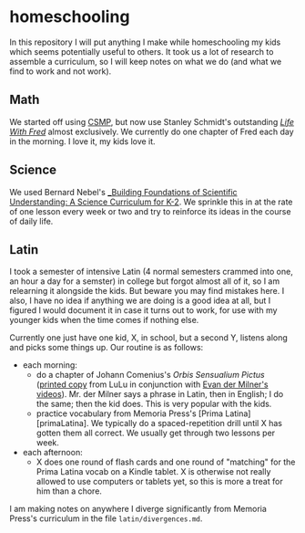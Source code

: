 # homeschooling

In this repository I will put anything I make while homeschooling my kids which seems potentially useful to others.  It took us a lot of research to assemble a curriculum, so I will keep notes on what we do (and what we find to work and not work).

## Math

We started off using [CSMP][csmp], but now use Stanley Schmidt's outstanding [_Life With Fred_][fred] almost exclusively.  We currently do one chapter of Fred each day in the morning.  I love it, my kids love it.  

## Science
We used Bernard Nebel's [_Building Foundations of Scientific Understanding: A Science Curriculum for K-2][nebel].  We sprinkle this in at the rate of one lesson every week or two and try to reinforce its ideas in the course of daily life.

## Latin

I took a semester of intensive Latin (4 normal semesters crammed into one, an hour a day for a semster) in college but forgot almost all of it, so I am relearning it alongside the kids.  But beware you may find mistakes here.  I also, I have no idea if anything we are doing is a good idea at all, but I figured I would document it in case it turns out to work, for use with my younger kids when the time comes if nothing else.

Currently one just have one kid, X, in school, but a second Y, listens along and picks some things up.  Our routine is as follows:
- each morning:
  - do a chapter of Johann Comenius's _Orbis Sensualium Pictus_ ([printed copy][comenius] from LuLu in conjunction with [Evan der Milner's videos][derMilner]).  Mr. der Milner says a phrase in Latin, then in English; I do the same; then the kid does.  This is very popular with the kids.
  - practice vocabulary from Memoria Press's [Prima Latina][primaLatina].  We typically do a spaced-repetition drill until X has gotten them all correct.  We usually get through two lessons per week.
- each afternoon:
  - X does one round of flash cards and one round of "matching" for the Prima Latina vocab on a Kindle tablet. X is otherwise not really allowed to use computers or tablets yet, so this is more a treat for him than a chore.

I am making notes on anywhere I diverge significantly from Memoria Press's curriculum in the file `latin/divergences.md`.  

[csmp]: http://stern.buffalostate.edu/CSMPProgram/
[fred]: http://www.stanleyschmidt.com/FredGauss/index2.html
[nebel]: http://pressforlearning.com/
[comenius]: http://www.lulu.com/shop/johann-comenius/orbis-sensualium-pictus/hardcover/product-21772497.html
[derMilner]: https://www.youtube.com/watch?v=PxGyOyUJAEI
